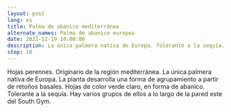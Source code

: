 ```yaml
---
layout: post
lang: es
title: Palma de abanico mediterránea
alternate_names: Palma de abanico europea
date: 2022-12-19 10:00:00
description: La única palmera nativa de Europa. Tolerante a la sequía.
stop: 18
---
```

Hojas perennes. Originario de la región mediterránea. La única palmera nativa de Europa. La planta desarrolla una forma de agrupamiento a partir de retoños basales. Hojas de color verde claro, en forma de abanico. Tolerante a la sequía. Hay varios grupos de ellos a lo largo de la pared este del South Gym.
